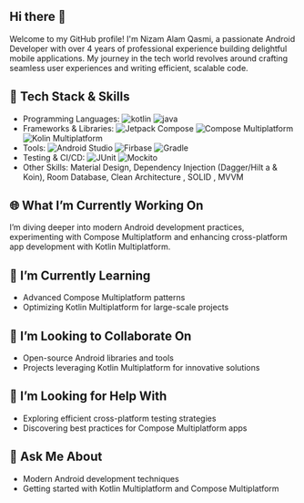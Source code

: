 ## Hi there 👋
Welcome to my GitHub profile! I'm Nizam Alam Qasmi, a passionate Android Developer with over 4 years of professional experience building delightful mobile applications. My journey in the tech world revolves around crafting seamless user experiences and writing efficient, scalable code.

## 🔧 Tech Stack & Skills
* Programming Languages: ![kotlin](https://camo.githubusercontent.com/768459704d2e83eaa78de46d0ca7544f034c8ecbf89f0038ac60235737ec9f9f/68747470733a2f2f696d672e736869656c64732e696f2f62616467652f4b6f746c696e2d3746353246463f7374796c653d666c61742d737175617265266c6f676f3d6b6f746c696e266c6f676f436f6c6f723d7768697465) ![java](https://camo.githubusercontent.com/eef8c344f8babfb25816f876ff4f60e7cdfe2d1760db131adc890e50ba66ac37/68747470733a2f2f696d672e736869656c64732e696f2f62616467652f4a6176612d3030373339363f7374796c653d666c61742d737175617265266c6f676f3d6a617661266c6f676f436f6c6f723d7768697465)
* Frameworks & Libraries: ![Jetpack Compose](https://camo.githubusercontent.com/d7f37b0b3ae9c75cccce5b79e843259ab35e64b8203dbeab5b4b9db557605731/68747470733a2f2f696d672e736869656c64732e696f2f62616467652f4a65747061636b253230436f6d706f73652d3432383546343f7374796c653d666c61742d737175617265266c6f676f3d616e64726f6964266c6f676f436f6c6f723d7768697465) ![Compose Multiplatform](https://camo.githubusercontent.com/2f94487965486f6d10164c1e2fc41468752d81e638076d681b744ca5f096fc7a/68747470733a2f2f696d672e736869656c64732e696f2f62616467652f436f6d706f73652532304d756c7469706c6174666f726d2d3432383546343f7374796c653d666c61742d737175617265266c6f676f3d6b6f746c696e266c6f676f436f6c6f723d7768697465) ![Kolin Multiplatform](https://camo.githubusercontent.com/d0c7c1beb9f8bbea06411e0f602c7aa50e10904ec08474ccb7ddaf2ffa6e0925/68747470733a2f2f696d672e736869656c64732e696f2f62616467652f4b6f746c696e2532304d756c7469706c6174666f726d2d3746353246463f7374796c653d666c61742d737175617265266c6f676f3d6b6f746c696e266c6f676f436f6c6f723d7768697465)
* Tools: ![Android Studio](https://camo.githubusercontent.com//92da9d9d3f7e48bc522455884473f74701035b63ec82f00fa649dd94e6242757/68747470733a2f2f696d672e736869656c64732e696f2f62616467652f416e64726f696425323053747564696f2d3344444338343f7374796c653d666c61742d737175617265266c6f676f3d616e64726f69642d73747564696f266c6f676f436f6c6f723d7768697465) ![Firbase](https://camo.githubusercontent.com/83741bc6bf24461f47a50394ad1cb7f28d76abb730ed2728142c57a045892d47/68747470733a2f2f696d672e736869656c64732e696f2f62616467652f46697265626173652d4646434132383f7374796c653d666c61742d737175617265266c6f676f3d6669726562617365266c6f676f436f6c6f723d626c61636b) ![Gradle](https://camo.githubusercontent.com/bde25ecd00bd51ced44a380a666501e1154acfb6545d48498e2d862eba770f91/68747470733a2f2f696d672e736869656c64732e696f2f62616467652f477261646c652d3032333033413f7374796c653d666c61742d737175617265266c6f676f3d677261646c65266c6f676f436f6c6f723d7768697465)
* Testing & CI/CD: ![JUnit](https://camo.githubusercontent.com/a2884b49aedbcbd157407d432e2922e9680611cdd0a49e8630e7e4bd47b955a2/68747470733a2f2f696d672e736869656c64732e696f2f62616467652f4a556e69742d3235413136323f7374796c653d666c61742d737175617265266c6f676f3d6a756e697435266c6f676f436f6c6f723d7768697465) ![Mockito](https://camo.githubusercontent.com/e8c29f2047ea9caec0956e5dbd23ef6f0bd71fec0f841d67b96fd24c34960373/68747470733a2f2f696d672e736869656c64732e696f2f62616467652f4d6f636b69746f2d3235413136323f7374796c653d666c61742d737175617265)
* Other Skills: Material Design, Dependency Injection (Dagger/Hilt a & Koin), Room Database, Clean Architecture , SOLID , MVVM

## 🌐 What I’m Currently Working On
I’m diving deeper into modern Android development practices, experimenting with Compose Multiplatform and enhancing cross-platform app development with Kotlin Multiplatform.

## 🌱 I’m Currently Learning
* Advanced Compose Multiplatform patterns
* Optimizing Kotlin Multiplatform for large-scale projects

## 👯 I’m Looking to Collaborate On
* Open-source Android libraries and tools
* Projects leveraging Kotlin Multiplatform for innovative solutions

## 🤔 I’m Looking for Help With
* Exploring efficient cross-platform testing strategies
* Discovering best practices for Compose Multiplatform apps

## 💬 Ask Me About
* Modern Android development techniques
* Getting started with Kotlin Multiplatform and Compose Multiplatform
<!--
**alamnizam/alamnizam** is a ✨ _special_ ✨ repository because its `README.md` (this file) appears on your GitHub profile.

Here are some ideas to get you started:



- 🔭 I’m currently working on ...
- 🌱 I’m currently learning ...
- 👯 I’m looking to collaborate on ...
- 🤔 I’m looking for help with ...
- 💬 Ask me about ...
- 📫 How to reach me: ...
- 😄 Pronouns: ...
- ⚡ Fun fact: ...
-->
